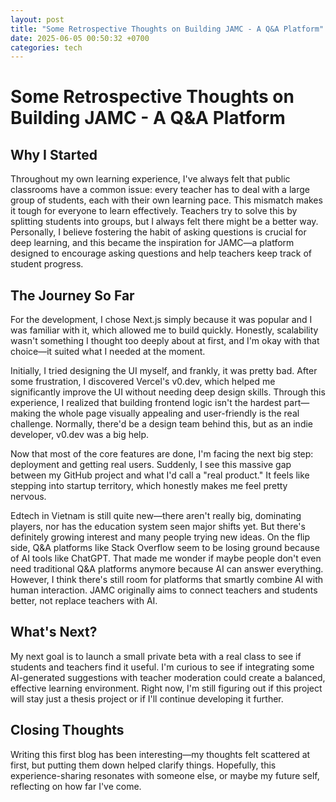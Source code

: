 ```yaml
---
layout: post
title: "Some Retrospective Thoughts on Building JAMC - A Q&A Platform"
date: 2025-06-05 00:50:32 +0700
categories: tech
---
```


# Some Retrospective Thoughts on Building JAMC - A Q&A Platform

## Why I Started

Throughout my own learning experience, I've always felt that public classrooms have a common issue: every teacher has to deal with a large group of students, each with their own learning pace. This mismatch makes it tough for everyone to learn effectively. Teachers try to solve this by splitting students into groups, but I always felt there might be a better way. Personally, I believe fostering the habit of asking questions is crucial for deep learning, and this became the inspiration for JAMC—a platform designed to encourage asking questions and help teachers keep track of student progress.

## The Journey So Far

For the development, I chose Next.js simply because it was popular and I was familiar with it, which allowed me to build quickly. Honestly, scalability wasn't something I thought too deeply about at first, and I'm okay with that choice—it suited what I needed at the moment.

Initially, I tried designing the UI myself, and frankly, it was pretty bad. After some frustration, I discovered Vercel's v0.dev, which helped me significantly improve the UI without needing deep design skills. Through this experience, I realized that building frontend logic isn't the hardest part—making the whole page visually appealing and user-friendly is the real challenge. Normally, there'd be a design team behind this, but as an indie developer, v0.dev was a big help.

Now that most of the core features are done, I'm facing the next big step: deployment and getting real users. Suddenly, I see this massive gap between my GitHub project and what I'd call a "real product." It feels like stepping into startup territory, which honestly makes me feel pretty nervous.

Edtech in Vietnam is still quite new—there aren't really big, dominating players, nor has the education system seen major shifts yet. But there's definitely growing interest and many people trying new ideas. On the flip side, Q&A platforms like Stack Overflow seem to be losing ground because of AI tools like ChatGPT. That made me wonder if maybe people don't even need traditional Q&A platforms anymore because AI can answer everything. However, I think there's still room for platforms that smartly combine AI with human interaction. JAMC originally aims to connect teachers and students better, not replace teachers with AI.

## What's Next?

My next goal is to launch a small private beta with a real class to see if students and teachers find it useful. I'm curious to see if integrating some AI-generated suggestions with teacher moderation could create a balanced, effective learning environment. Right now, I'm still figuring out if this project will stay just a thesis project or if I'll continue developing it further.

## Closing Thoughts

Writing this first blog has been interesting—my thoughts felt scattered at first, but putting them down helped clarify things. Hopefully, this experience-sharing resonates with someone else, or maybe my future self, reflecting on how far I've come.
